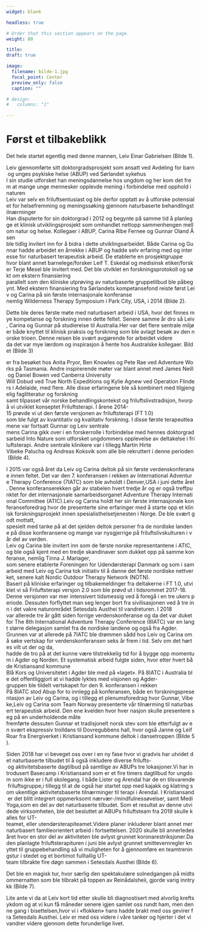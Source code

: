 ```yaml
---
widget: blank

headless: true

# Order that this section appears on the page.
weight: 80

title: 
draft: true

image:
  filename: bilde-1.jpg
  focal_point: Center
  preview_only: false
  caption: ""

# design:
#   columns: "1"

---
```


# Først et tilbakeblikk

Det hele startet egentlig med denne mannen, Leiv Einar Gabrielsen (Bilde 1).

Leiv gjennomførte sitt doktorgradsprosjekt som ansatt ved Avdeling for barn og unges psykiske helse (ABUP) ved Sørlandet sykehus I sin studie utforsket han meningsdannelse hos ungdom og her kom det frem at mange unge mennesker opplevde mening i forbindelse med opphold i naturen Leiv var selv en friluftsentusiast og ble derfor opptatt av å utforske potensialet for helsefremming og meningssøking gjennom naturbaserte behandlingstilnærminger Han disputerte for sin doktorgrad i 2012 og begynte på samme tid å planlegge et klinisk utviklingsprosjekt som omhandlet nettopp sammenhengen mellom natur og helse. Kollegaer i ABUP, Carina Ribe Fernee og Gunnar Oland Åsen ble tidlig invitert inn for å bidra i dette utviklingsarbeidet. Både Carina og Gunnar hadde arbeidet en årrekke i ABUP og hadde selv erfaring med og interesse for naturbasert terapeutisk arbeid. De etablerte en prosjektgruppe hvor blant annet barnelege/forsker Leif T. Eskedal og medisinsk etiker/forsker Terje Mesel ble invitert med. Det ble utviklet en forskningsprotokoll og søkt om ekstern finansiering parallelt som den kliniske utprøving av naturbaserte gruppetilbud ble påbegynt. Med ekstern finansiering fra Sørlandets kompetansefond reiste først Leiv og Carina på sin første internasjonale konferanse nemlig Wilderness Therapy Symposium i Park City, USA, i 2014 (Bilde 2). 


Dette ble deres første møte med naturbasert arbeid i USA, hvor det finnes mye kompetanse og forskning innen dette feltet. Senere samme år dro så Leiv, Carina og Gunnar på studiereise til Australia.Her var det flere sentrale miljøer både knyttet til klinisk praksis og forskning som ble avlagt besøk av den norske trioen. Denne reisen ble svært avgjørende for arbeidet videre da det var mye lærdom og inspirasjon å hente hos Australske kollegaer. Bildet (Bilde 3) 


er fra besøket hos Anita Pryor, Ben Knowles og Pete Rae ved Adventure Works på Tasmania. Andre inspirerende møter var blant annet med James Neill og Daniel Bowen ved Canberra University Will Dobud ved True North Expeditions og Kylie Agnew ved Operation Flinders i Adelaide, med flere. Alle disse erfaringene ble så kombinert med tilgjengelig faglitteratur og forskning samt tilpasset vår norske behandlingskontekst og friluftslivstradisjon, hvorpå vi utviklet konseptet Friluftsterapi. I årene 2014-15 prøvde vi ut den første versjonen av friluftsterapi (FT 1.0) som ble fulgt av kvantitativ og kvalitativ forskning. I disse første terapeutteamene var fortsatt Gunnar og Leiv sentrale mens Carina gikk over i en forskerrolle i forbindelse med hennes doktorgradsarbeid Into Nature som utforsket ungdommers opplevelse av deltakelse i friluftsterapi. Andre sentrale klinikere var i tillegg Martin Hirte Vibeke Palucha og Andreas Koksvik som alle ble rekruttert i denne perioden (Bilde 4). 


I 2015 var også året da Leiv og Carina deltok på sin første verdenskonferanse innen feltet. Det var den 7. konferansen i rekken av International Adventure Therapy Conference (7IATC) som ble avholdt i Denver,USA i juni dette året. Denne konferanserekken går av stabelen hvert tredje år og er også treffpunktet for det internasjonale samarbeidsorganet Adventure Therapy International Committee (ATIC).Leiv og Carina holdt her sin første internasjonale konferanseforedrag hvor de presenterte sine erfaringer med å starte opp et klinisk forskningsprosjekt innen spesialisthelsetjenesten i Norge. De ble svært godt mottatt, spesielt med tanke på at det sjelden deltok personer fra de nordiske landene på disse konferansene og mange var nysgjerrige på friluftslivskulturen i vår del av verden. Leiv og Carina ble invitert inn som de første norske representantene i ATIC, og ble også kjent med en tredje skandinaver som dukket opp på samme konferanse, nemlig Tinna J. Mariager, som senere etablerte Foreningen for Udendørsterapi Danmark og som i samarbeid med Leiv og Carina tok initiativ til å danne det første nordiske nettverket, senere kalt Nordic Outdoor Therapy Network (NOTN). Basert på kliniske erfaringer og tilbakemeldinger fra deltakerne i FT 1.0, utviklet vi så Friluftsterapi versjon 2.0 som ble prøvd ut i tidsrommet 2017-18. Denne versjonen var mer intensivert tidsmessig ved å foregå i en tre ukers periode. Dessuten forflyttet man seg lenger bort fra sivilisasjonen ved å tre inn i det vakre naturområdet Setesdals Austhei til vandreturen. I 2018 var allerede tre år gått siden forrige verdenskonferanse og da det var duket for The 8th International Adventure Therapy Conference (8IATC) var en langt større delegasjon samlet fra de nordiske landene og også fra Agder. Grunnen var at allerede på 7IATC ble drømmen sådd hos Leiv og Carina om å søke vertskap for verdenskonferansen seks år frem i tid. Selv om det hørtes vilt ut der og da, hadde de tro på at det kunne være tilstrekkelig tid for å bygge opp momentum i Agder og Norden. Et systematisk arbeid fulgte siden, hvor etter hvert både Kristiansand kommune Blå Kors og Universitetet i Agder ble med på «laget». På 8IATC i Australia ble det offentliggjort at vi hadde lyktes med visjonen og Agder-gruppen ble tildelt vertskapet for den 9. konferansen i rekken På 8IATC stod Abup for to innlegg på konferansen, både en forskningspresentasjon av Leiv og Carina, og i tillegg et plenumsforedrag hvor Gunnar, Vibeke,Leiv og Carina som Team Norway presenterte vår tilnærming til naturbasert terapeutisk arbeid. Den ene kvelden hvor hver nasjon skulle presentere seg på en underholdende måte fremførte dessuten Gunnar et tradisjonelt norsk stev som ble etterfulgt av en svært ekspressiv trolldans til Dovregubbens hall, hvor også Janne og Leif Roar fra Energiverket i Kristiansand kommune deltok i dansetroppen (Bilde 5). 


Siden 2018 har vi beveget oss over i en ny fase hvor vi gradvis har utvidet det naturbaserte tilbudet til å også inkludere diverse frilufts- og aktivitetsbaserte dagtilbud på samtlige av ABUPs tre lokasjoner.Vi har introdusert Basecamp i Kristiansand som er et fire timers dagtilbud for ungdom som ikke er i full skolegang. I både Lister og Arendal har de en tilsvarende friluftsgruppe,i tillegg til at de også har startet opp med kajakk og klatring som ukentlige aktivitetsbaserte tilnærminger til terapi i Arendal. I Kristiansand er det blitt integrert oppmerksomt nærvær-/mindfulnessøvelser, samt MediYoga,som en del av det naturbaserte tilbudet. Som et resultat av denne utvidede virksomheten, ble det besluttet at ABUPs friluftsteam fra 2019 skulle kalles for UT-teamet, eller utendørsterapiteamet.Videre planer inkluderer blant annet mer naturbasert familieorientert arbeid i fortsettelsen. 2020 skulle bli annerledesåret hvor en stor del av aktiviteten ble avlyst grunnet koronarestriksjoner.Da den planlagte friluftsterapituren i juni ble avlyst grunnet smittevernregler knyttet til gruppebehandling så vi muligheten for å gjennomføre en teamtreningstur i stedet og et bortimot fulltallig UT-team tilbrakte fire døgn sammen i Setesdals Austhei (Bilde 6). 

Det ble en magisk tur, hvor særlig den spektakulære solnedgangen på midtsommernatten som ble tilbrakt på toppen av Reinådalsheii, gjorde varig inntrykk (Bilde 7). 

Lite ante vi da at Leiv kort tid etter skulle bli diagnostisert med alvorlig kreftsykdom og at vi kun få måneder senere igjen samlet oss rundt ham, men denne gang i bisettelsen,hvor vi i «flokken» hans hadde brakt med oss gevirer fra Setesdals Austhei. Leiv er med oss videre i våre tanker og hjerter i det vi vandrer videre gjennom dette forunderlige livet.